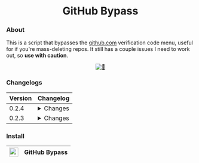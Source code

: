 <center>
<h1 align="center">GitHub Bypass</h4>
</center>

### About

This is a script that bypasses the [github.com](https://github.com/) verification code menu, useful for if you're mass-deleting repos. It still has a couple issues I need to work out, so **use with caution**.

<center><a href="https://raw.githubusercontent.com/QuarTheDev/userscripts/main/github-bypass.user.js"><img src="https://raw.githubusercontent.com/QuarTheDev/userscripts/main/.github/images/github-bypass-preview.png" alt="🤔" title="Preview"></a></center>

### Changelogs

|Version|Changelog|
|-|-|
|0.2.4|<details><summary>Changes<br></summary> - Extended interval to 100ms </details>|
|0.2.3| <details><summary>Changes<br></summary> - Fixed query selection<br> - Tweaked execution interval</details>|

### Install

|<a href="https://raw.githubusercontent.com/QuarTheDev/userscripts/main/github-bypass.user.js"><img src="https://github.com/QuarTheDev/userscripts/blob/main/.github/images/download.png?raw=true" width="24px" alt="⬇️" title="Install Userscript">|**GitHub Bypass**
|-|-|